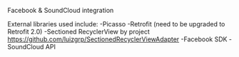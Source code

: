 Facebook & SoundCloud integration

External libraries used include:
-Picasso
-Retrofit (need to be upgraded to Retrofit 2.0)
-Sectioned RecyclerView by project https://github.com/luizgrp/SectionedRecyclerViewAdapter
-Facebook SDK
-SoundCloud API

